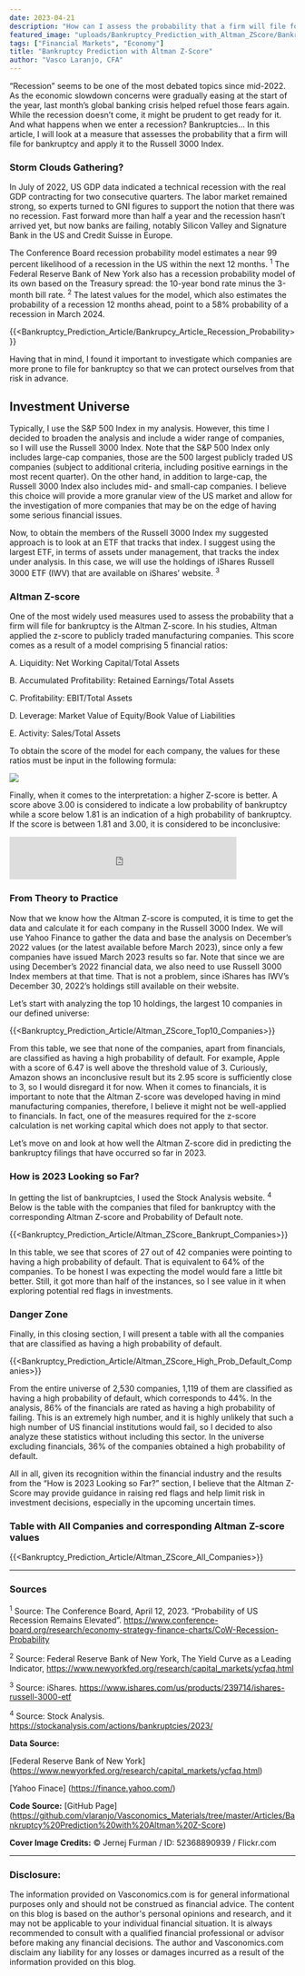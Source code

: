 ```yaml
---
date: 2023-04-21
description: "How can I assess the probability that a firm will file for bankruptcy?"
featured_image: "uploads/Bankruptcy_Prediction_with_Altman_ZScore/Bankruptcy_Prediction_with_Altman_ZScore_Article_Cover.jpg"
tags: ["Financial Markets", "Economy"]
title: "Bankruptcy Prediction with Altman Z-Score"
author: "Vasco Laranjo, CFA"
---
```

“Recession” seems to be one of the most debated topics since mid-2022. As the economic slowdown concerns were gradually easing at the start of the year, last month’s global banking crisis helped refuel those fears again. While the recession doesn’t come, it might be prudent to get ready for it. And what happens when we enter a recession? Bankruptcies… In this article, I will look at a measure that assesses the probability that a firm will file for bankruptcy and apply it to the Russell 3000 Index.

### Storm Clouds Gathering?

In July of 2022, US GDP data indicated a technical recession with the real GDP contracting for two consecutive quarters. The labor market remained strong, so experts turned to GNI figures to support the notion that there was no recession. Fast forward more than half a year and the recession hasn’t arrived yet, but now banks are failing, notably Silicon Valley and Signature Bank in the US and Credit Suisse in Europe.

The Conference Board recession probability model estimates a near 99 percent likelihood of a recession in the US within the next 12 months. <sup>1</sup> The Federal Reserve Bank of New York also has a recession probability model of its own based on the Treasury spread: the 10-year bond rate minus the 3-month bill rate. <sup>2</sup> The latest values for the model, which also estimates the probability of a recession 12 months ahead, point to a 58% probability of a recession in March 2024.

{{<Bankruptcy_Prediction_Article/Bankrupcy_Article_Recession_Probability>}}

Having that in mind, I found it important to investigate which companies are more prone to file for bankruptcy so that we can protect ourselves from that risk in advance.

## Investment Universe

Typically, I use the S&P 500 Index in my analysis. However, this time I decided to broaden the analysis and include a wider range of companies, so I will use the Russell 3000 Index. Note that the S&P 500 Index only includes large-cap companies, those are the 500 largest publicly traded US companies (subject to additional criteria, including positive earnings in the most recent quarter). On the other hand, in addition to large-cap, the Russell 3000 Index also includes mid- and small-cap companies. I believe this choice will provide a more granular view of the US market and allow for the investigation of more companies that may be on the edge of having some serious financial issues.

Now, to obtain the members of the Russell 3000 Index my suggested approach is to look at an ETF that tracks that index. I suggest using the largest ETF, in terms of assets under management, that tracks the index under analysis. In this case, we will use the holdings of iShares Russell 3000 ETF (IWV) that are available on iShares’ website. <sup>3</sup> 

### Altman Z-score

One of the most widely used measures used to assess the probability that a firm will file for bankruptcy is the Altman Z-score. In his studies, Altman applied the z-score to publicly traded manufacturing companies. This score comes as a result of a model comprising 5 financial ratios:

A. Liquidity: Net Working Capital/Total Assets

B. Accumulated Profitability: Retained Earnings/Total Assets

C. Profitability: EBIT/Total Assets

D. Leverage: Market Value of Equity/Book Value of Liabilities

E. Activity: Sales/Total Assets

To obtain the score of the model for each company, the values for these ratios must be input in the following formula:

<img src="https://latex.codecogs.com/svg.image?&space;Altman&space;Z-Score&space;=&space;1.2&space;\times&space;A&space;&plus;&space;1.4&space;\times&space;B&space;&plus;&space;3.3&space;\times&space;C&space;&plus;&space;0.6&space;\times&space;D&space;&plus;&space;1.0&space;\times&space;E" />

Finally, when it comes to the interpretation: a higher Z-score is better. A score above 3.00 is considered to indicate a low probability of bankruptcy while a score below 1.81 is an indication of a high probability of bankruptcy. If the score is between 1.81 and 3.00, it is considered to be inconclusive:

<iframe src="https://latex.codecogs.com/svg.image?\inline&space;&space;Default&space;\&space;Probability&space;\left\{\begin{matrix}&space;>3&space;\rightarrow&space;Low&space;\\&space;1.81&space;>&space;and&space;<&space;3&space;\rightarrow&space;Inconclusive&space;\\&space;<1.81&space;\rightarrow&space;High&space;\\&space;\end{matrix}\right." width="400" height="75" frameborder="0" ></iframe>

### From Theory to Practice

Now that we know how the Altman Z-score is computed, it is time to get the data and calculate it for each company in the Russell 3000 Index. We will use Yahoo Finance to gather the data and base the analysis on December’s 2022 values (or the latest available before March 2023), since only a few companies have issued March 2023 results so far. Note that since we are using December’s 2022 financial data, we also need to use Russell 3000 Index members at that time. That is not a problem, since iShares has IWV’s December 30, 2022’s holdings still available on their website. 

Let’s start with analyzing the top 10 holdings, the largest 10 companies in our defined universe:

{{<Bankruptcy_Prediction_Article/Altman_ZScore_Top10_Companies>}}

From this table, we see that none of the companies, apart from financials, are classified as having a high probability of default. For example, Apple with a score of 6.47 is well above the threshold value of 3. Curiously, Amazon shows an inconclusive result but its 2.95 score is sufficiently close to 3, so I would disregard it for now. When it comes to financials, it is important to note that the Altman Z-score was developed having in mind manufacturing companies, therefore, I believe it might not be well-applied to financials. In fact, one of the measures required for the z-score calculation is net working capital which does not apply to that sector.

Let’s move on and look at how well the Altman Z-score did in predicting the bankruptcy filings that have occurred so far in 2023.

### How is 2023 Looking so Far?

In getting the list of bankruptcies, I used the Stock Analysis website. <sup>4</sup> Below is the table with the companies that filed for bankruptcy with the corresponding Altman Z-score and Probability of Default note.

{{<Bankruptcy_Prediction_Article/Altman_ZScore_Bankrupt_Companies>}}

In this table, we see that scores of 27 out of 42 companies were pointing to having a high probability of default. That is equivalent to 64% of the companies. To be honest I was expecting the model would fare a little bit better. Still, it got more than half of the instances, so I see value in it when exploring potential red flags in investments.

### Danger Zone

Finally, in this closing section, I will present a table with all the companies that are classified as having a high probability of default.

{{<Bankruptcy_Prediction_Article/Altman_ZScore_High_Prob_Default_Companies>}}

From the entire universe of 2,530 companies, 1,119 of them are classified as having a high probability of default, which corresponds to 44%. In the analysis, 86% of the financials are rated as having a high probability of failing. This is an extremely high number, and it is highly unlikely that such a high number of US financial institutions would fail, so I decided to also analyze these statistics without including this sector. In the universe excluding financials, 36% of the companies obtained a high probability of default. 

All in all, given its recognition within the financial industry and the results from the “How is 2023 Looking so Far?” section, I believe that the Altman Z-Score may provide guidance in raising red flags and help limit risk in investment decisions, especially in the upcoming uncertain times.

### Table with All Companies and corresponding Altman Z-score values

{{<Bankruptcy_Prediction_Article/Altman_ZScore_All_Companies>}}

---
### Sources

<sup>1</sup> Source: The Conference Board, April 12, 2023. “Probability of US Recession Remains Elevated”. https://www.conference-board.org/research/economy-strategy-finance-charts/CoW-Recession-Probability

<sup>2</sup> Source: Federal Reserve Bank of New York, The Yield Curve as a Leading Indicator, https://www.newyorkfed.org/research/capital_markets/ycfaq.html

<sup>3</sup> Source: iShares. https://www.ishares.com/us/products/239714/ishares-russell-3000-etf

<sup>4</sup> Source: Stock Analysis. https://stockanalysis.com/actions/bankruptcies/2023/

**Data Source:** 

[Federal Reserve Bank of New York] (https://www.newyorkfed.org/research/capital_markets/ycfaq.html)

[Yahoo Finace] (https://finance.yahoo.com/)

**Code Source:** 
[GitHub Page] (https://github.com/vlaranjo/Vasconomics_Materials/tree/master/Articles/Bankruptcy%20Prediction%20with%20Altman%20Z-Score)

**Cover Image Credits:**  © Jernej Furman / ID: 52368890939 / Flickr.com

---
### Disclosure: 

The information provided on Vasconomics.com is for general informational purposes only and should not be construed as financial advice. The content on this blog is based on the author's personal opinions and research, and it may not be applicable to your individual financial situation. It is always recommended to consult with a qualified financial professional or advisor before making any financial decisions. The author and Vasconomics.com disclaim any liability for any losses or damages incurred as a result of the information provided on this blog.